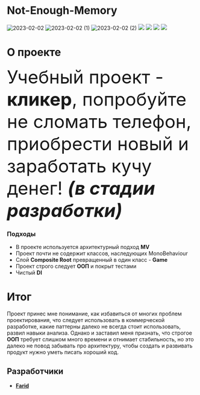 #                                                       **Not-Enough-Memory**
![2023-02-02](https://user-images.githubusercontent.com/104379303/216370919-792a41f5-fc8f-4217-9204-07652dfeff08.png)
![2023-02-02 (1)](https://user-images.githubusercontent.com/104379303/216371036-74784f0c-7215-4fcc-9907-b90b5585cdd8.png)
![2023-02-02 (2)](https://user-images.githubusercontent.com/104379303/216370934-e35edcac-094d-42fa-987f-06e17d24437b.png)
<img src = "https://img.shields.io/badge/Движок-Unity-red"> 
<img src = "https://img.shields.io/badge/Язык-C%23-blueviolet"> 
<img src = "https://img.shields.io/badge/Подход%20-MV-blue">
<img src = "https://img.shields.io/badge/Платформа%20-Android-orange" >

# **О проекте**
  <font size="48"> Учебный проект - **кликер**, попробуйте не сломать телефон, приобрести новый и заработать кучу денег!
  ***(в стадии разработки)***</font> 

### Подходы
 - В проекте используется архитектурный подход **MV**
 - Проект почти не содержит классов, наследующих MonoBehaviour
 - Слой **Composite Root** превращенный в один класс - **Game**
 - Проект строго следует **ООП** и покрыт тестами
 - Чистый **DI**

# Итог
Проект принес мне понимание, как избавиться от многих проблем проектирования, что следует использовать в коммерческой разработке, какие паттерны далеко
не всегда стоит использовать, развил навыки анализа. Однако и заставил меня признать, что строгое **ООП** требует слишком много времени и отнимает стабильность, но это далеко не повод
забывать про архитектуру, чтобы создать и развивать продукт нужно уметь писать хороший код.

## Разработчики

- [**Farid**](https://github.com/Farid357)
